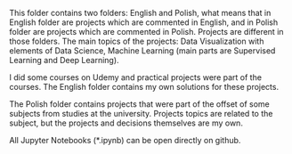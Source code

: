 This folder contains two folders: English and Polish, what means that in English folder are projects which are commented in English, and in Polish folder are projects which are commented in Polish. Projects are different in those folders. The main topics of the projects: Data Visualization with elements of Data Science, Machine Learning (main parts are Supervised Learning and Deep Learning).

I did some courses on Udemy and practical projects were part of the courses. The English folder contains my own solutions for these projects.

The Polish folder contains projects that were part of the offset of some subjects from studies at the university. Projects topics are related to the subject, but the projects and decisions themselves are my own.

All Jupyter Notebooks (*.ipynb) can be open directly on github.
